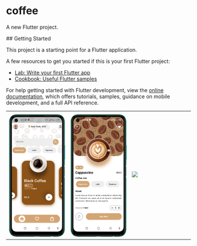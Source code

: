 # coffee

A new Flutter project.

 <table style='border:none;width:100%'>
  <td style='width:33%;'>
   
   <img style='width:100%;' src='coffee1.png'>
  </td>
  <td style='width:33%;'>

  <img style='width:100%;' src='coffee2.png'>
  </td>
  <td style='width:33%;'>

  <img style='width:100%;' src='coffee_ui_gif.gif'>
  </td
 
</table>
## Getting Started

This project is a starting point for a Flutter application.

A few resources to get you started if this is your first Flutter project:

- [Lab: Write your first Flutter app](https://docs.flutter.dev/get-started/codelab)
- [Cookbook: Useful Flutter samples](https://docs.flutter.dev/cookbook)

For help getting started with Flutter development, view the
[online documentation](https://docs.flutter.dev/), which offers tutorials,
samples, guidance on mobile development, and a full API reference.
